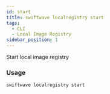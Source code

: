 ```yaml
---
id: start
title: swiftwave localregistry start
tags:
  - CLI
  - Local Image Registry
sidebar_position: 1
---
```



Start local image registry

### Usage

```
swiftwave localregistry start
```